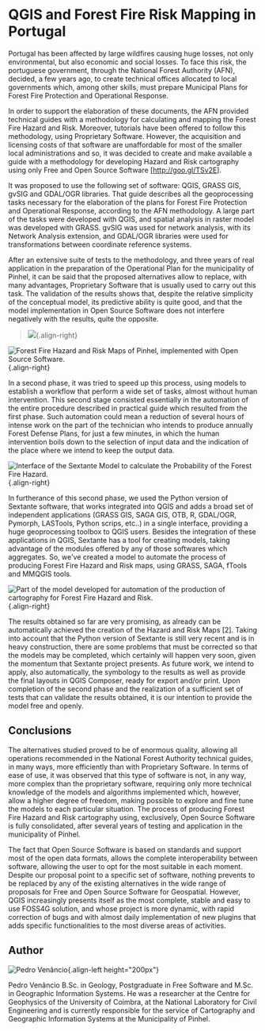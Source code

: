 # QGIS and Forest Fire Risk Mapping in Portugal

Portugal has been affected by large wildfires causing huge losses, not
only environmental, but also economic and social losses. To face this
risk, the portuguese government, through the National Forest Authority
(AFN), decided, a few years ago, to create technical offices allocated
to local governments which, among other skills, must prepare Municipal
Plans for Forest Fire Protection and Operational Response.

In order to support the elaboration of these documents, the AFN provided
technical guides with a methodology for calculating and mapping the
Forest Fire Hazard and Risk. Moreover, tutorials have been offered to
follow this methodology, using Proprietary Software. However, the
acquisition and licensing costs of that software are unaffordable for
most of the smaller local administrations and so, it was decided to
create and make available a guide with a methodology for developing
Hazard and Risk cartography using only Free and Open Source Software
\[<http://goo.gl/TSv2E>\].

It was proposed to use the following set of software: QGIS, GRASS GIS,
gvSIG and GDAL/OGR libraries. That guide describes all the geoprocessing
tasks necessary for the elaboration of the plans for Forest Fire
Protection and Operational Response, according to the AFN methodology. A
large part of the tasks were developed with QGIS, and spatial analysis
in raster model was developed with GRASS. gvSIG was used for network
analysis, with its Network Analysis extension, and GDAL/OGR libraries
were used for transformations between coordinate reference systems.

After an extensive suite of tests to the methodology, and three years of
real application in the preparation of the Operational Plan for the
municipality of Pinhel, it can be said that the proposed alternatives
allow to replace, with many advantages, Proprietary Software that is
usually used to carry out this task. The validation of the results shows
that, despite the relative simplicity of the conceptual model, its
predictive ability is quite good, and that the model implementation in
Open Source Software does not interfere negatively with the results,
quite the opposite.

> ![](./images/portugal_pinhel1.jpg){.align-right}

![Forest Fire Hazard and Risk Maps of Pinhel, implemented with Open
Source Software.](./images/portugal_pinhel2.jpg){.align-right}

In a second phase, it was tried to speed up this process, using models
to establish a workflow that perform a wide set of tasks, almost without
human intervention. This second stage consisted essentially in the
automation of the entire procedure described in practical guide which
resulted from the first phase. Such automation could mean a reduction of
several hours of intense work on the part of the technician who intends
to produce annually Forest Defense Plans, for just a few minutes, in
which the human intervention boils down to the selection of input data
and the indication of the place where we intend to keep the output data.

![Interface of the Sextante Model to calculate the Probability of the
Forest Fire Hazard.](./images/portugal_pinhel3.png){.align-right}

In furtherance of this second phase, we used the Python version of
Sextante software, that works integrated into QGIS and adds a broad set
of independent applications (GRASS GIS, SAGA GIS, OTB, R, GDAL/OGR,
Pymorph, LASTools, Python scrips, etc..) in a single interface,
providing a huge geoprocessing toolbox to QGIS users. Besides the
integration of these applications in QGIS, Sextante has a tool for
creating models, taking advantage of the modules offered by any of those
softwares which aggregates. So, we\'ve created a model to automate the
process of producing Forest Fire Hazard and Risk maps, using GRASS,
SAGA, fTools and MMQGIS tools.

![Part of the model developed for automation of the production of
cartography for Forest Fire Hazard and
Risk.](./images/portugal_pinhel4.png){.align-right}

The results obtained so far are very promising, as already can be
automatically achieved the creation of the Hazard and Risk Maps \[2\].
Taking into account that the Python version of Sextante is still very
recent and is in heavy construction, there are some problems that must
be corrected so that the models may be completed, which certainly will
happen very soon, given the momentum that Sextante project presents. As
future work, we intend to apply, also automatically, the symbology to
the results as well as provide the final layouts in QGIS Composer, ready
for export and/or print. Upon completion of the second phase and the
realization of a sufficient set of tests that can validate the results
obtained, it is our intention to provide the model free and openly.

## Conclusions

The alternatives studied proved to be of enormous quality, allowing all
operations recommended in the National Forest Authority technical
guides, in many ways, more efficiently than with Proprietary Software.
In terms of ease of use, it was observed that this type of software is
not, in any way, more complex than the proprietary software, requiring
only more technical knowledge of the models and algorithms implemented
which, however, allow a higher degree of freedom, making possible to
explore and fine tune the models to each particular situation. The
process of producing Forest Fire Hazard and Risk cartography using,
exclusively, Open Source Software is fully consolidated, after several
years of testing and application in the municipality of Pinhel.

The fact that Open Source Software is based on standards and support
most of the open data formats, allows the complete interoperability
between software, allowing the user to opt for the most suitable in each
moment. Despite our proposal point to a specific set of software,
nothing prevents to be replaced by any of the existing alternatives in
the wide range of proposals for Free and Open Source Software for
Geospatial. However, QGIS increasingly presents itself as the most
complete, stable and easy to use FOSS4G solution, and whose project is
more dynamic, with rapid correction of bugs and with almost daily
implementation of new plugins that adds specific functionalities to the
most diverse areas of activities.

## Author

![Pedro Venâncio](./images/portugal_pinhelaut.png){.align-left
height="200px"}

Pedro Venâncio B.Sc. in Geology, Postgraduate in Free Software and M.Sc.
in Geographic Information Systems. He was a researcher at the Centre for
Geophysics of the University of Coimbra, at the National Laboratory for
Civil Engineering and is currently responsible for the service of
Cartography and Geographic Information Systems at the Municipality of
Pinhel.
